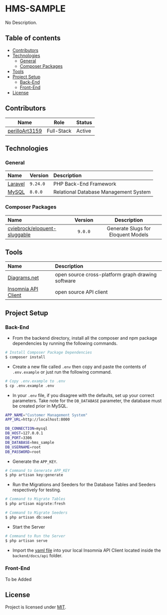 # HMS-SAMPLE

No Description.

## Table of contents

* [Contributors](#contributors)
* [Technologies](#technologies)
  * [General](#general)
  * [Composer Packages](#composer-packages)
* [Tools](#tools)
* [Project Setup](#project-setup)
  * [Back-End](#back-end)
  * [Front-End](#front-end)
* [License](#license)

## Contributors

|Name  |Role | Status      |
|:----:|:-----:|:------------------|
|[perilloArt3159](https://github.com/perilloArt3159)| Full-Stack | Active

## Technologies

### General

|Name  |Version | Description      |
|:----|:-----|:------------------|
| [Laravel](https://laravel.com/docs/9.x)     |`9.24.0`        |PHP Back-End Framework           |
| [MySQL](https://www.mysql.com/)             |`8.0.0`         |Relational Database Management System        |

### Composer Packages

|Name                                                                                                           |Version          |Description                                         |
|:---------------------------------------------------------------------------------------------                |:---------------:|:-------------------------------------------:       |
|[cviebrock/eloquent-sluggable](https://github.com/cviebrock/eloquent-sluggable)                                |`9.0.0`          |Generate Slugs for Eloquent Models                  |

## Tools

|Name                                                                                                           |Description                                         |
|:---------------------------------------------------------------------------------------------                |:-------------------------------------------       |
|[Diagrams.net](https://www.diagrams.net/)                                                                      |open source cross-platform graph drawing software   |
|[Insomnia API Client](https://insomnia.rest/)                                                                  |open source API client |

## Project Setup

### Back-End

* From the backend directory, install all the composer and npm package dependencies by running the following commands.

```bash
# Install Composer Package Dependencies
$ composer install
```

* Create a new file called `.env` then copy and paste the contents of `.env.example` or just run the following command.

```bash
# Copy .env.example to .env
$ cp .env.example .env
```

* In your `.env` file, if you disagree with the defaults, set up your correct parameters. Take note for the `DB_DATABASE` parameter, the database must be created prior in MySQL.

```bash
APP_NAME="Customer Management System"
APP_URL=http://localhost:8000

DB_CONNECTION=mysql
DB_HOST=127.0.0.1
DB_PORT=3306
DB_DATABASE=hms_sample
DB_USERNAME=root
DB_PASSWORD=root
```

* Generate the `APP_KEY`.

```bash
# Command to Generate APP_KEY 
$ php artisan key:generate
```

* Run the Migrations and Seeders for the Database Tables and Seeders respectively for testing.

```bash
# Command to Migrate Tables
$ php artisan migrate:fresh 

# Command to Migrate Seeders
$ php artisan db:seed
```

* Start the Server

```bash
# Command to Run the Server
$ php artisan serve 
```

* Import the [yaml file](https://github.com/perilloArt3159/hms-sample/blob/master/backend/docs/api/Insomnia_API.yaml) into your local Insomnia API Client located inside the `backend/docs/api` folder.

### Front-End

To be Added

## License

Project is licensed under [MIT](https://mit-license.org/).

